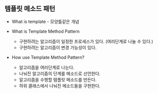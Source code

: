 ## 템플릿 메소드 패턴

* What is template - 모양틀같은 개념



* What is Template Method Pattern
  * 구현하려는 알고리즘이 일정한 프로세스가 있다. (여러단계로 나눌 수 있다.)
  * 구현하려는 알고리즘이 변경 가능성이 있다.



* How use Template Method Pattern?
  * 알고리즘을 여러단계로 나눈다.
  * 나눠진 알고리즘의 단계를 메소드로 선언한다.
  * 알고리즘을 수행할 템플릿 메소드를 만든다.
  * 하위 클래스에서 나눠진 메소드들을 구현한다.
